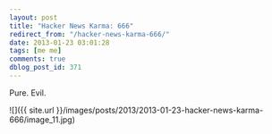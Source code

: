 ```yaml
---
layout: post
title: "Hacker News Karma: 666"
redirect_from: "/hacker-news-karma-666/"
date: 2013-01-23 03:01:28
tags: [me me]
comments: true
dblog_post_id: 371
---
```

Pure. Evil.

![]({{ site.url }}/images/posts/2013/2013-01-23-hacker-news-karma-666/image_11.jpg)
